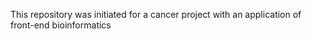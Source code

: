 This repository was initiated for a cancer project with an application of front-end bioinformatics 
